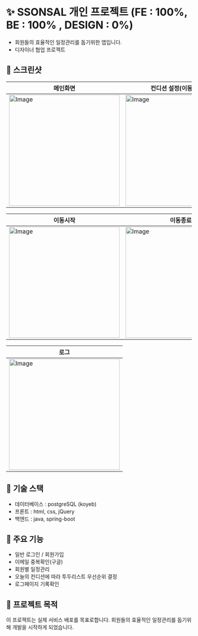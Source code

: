 # ✨ SSONSAL 개인 프로젝트 (FE : 100%, BE : 100% , DESIGN : 0%) 
- 회원들의 효율적인 일정관리를 돕기위한 앱입니다.
- 디자이너 협업 프로젝트

## 📸 스크린샷

| 메인화면 | 컨디션 설정(이동시작시) |
|-------------|-------------|
| <img width="300" alt="Image" src="https://github.com/user-attachments/assets/2563c134-b09d-4c06-b6d1-6e6fe3f110e8" /> | <img width="300" alt="Image" src="https://github.com/user-attachments/assets/2935cd6b-c3f5-4449-953a-2ff92b9ac638" /> |

| 이동시작 | 이동종료 |
|-------------|-------------|
| <img width="300" alt="Image" src="https://github.com/user-attachments/assets/f6b3c0b0-773c-460f-b4df-5b31118543a0" /> | <img width="300" alt="Image" src="https://github.com/user-attachments/assets/7704aef5-fabf-4cc4-9e36-f96e324d77dd" /> |

| 로그 |
|-------------|
| <img width="300" alt="Image" src="https://github.com/user-attachments/assets/20534132-eca8-4db1-99d7-3762ee49a7a5" /> |
## 🧰 기술 스택

- 데이터베이스 : postgreSQL (koyeb)
- 프론트 : html, css, jQuery
- 백엔드 : java, spring-boot

## 🔐 주요 기능

- 일반 로그인 / 회원가입
- 이메일 중복확인(구글)
- 회원별 일정관리
- 오늘의 컨디션에 따라 투두리스트 우선순위 결정
- 로그페이지 기록확인

## 🚀 프로젝트 목적

이 프로젝트는 실제 서비스 배포를 목표로합니다.
회원들의 효율적인 일정관리를 돕기위해 개발을 시작하게 되었습니다.
